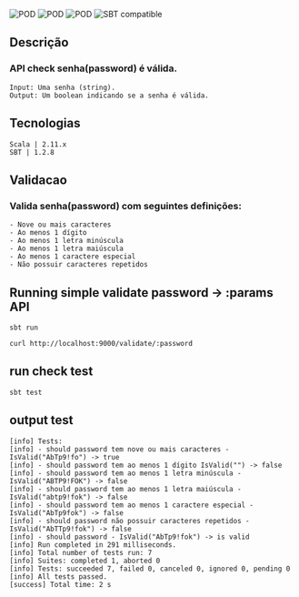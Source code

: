 
![POD](https://img.shields.io/badge/version-v1.0.0-blue.svg) 
![POD](https://img.shields.io/badge/language-Scala-black.svg) 
![POD](https://img.shields.io/badge/license-MIT-lightgrey.svg) 
![SBT compatible](https://img.shields.io/badge/SBT-compatible-4BC51D.svg?style=flat)


## Descrição
### API check senha(password) é válida.
    Input: Uma senha (string).
    Output: Um boolean indicando se a senha é válida.

## Tecnologias
    Scala | 2.11.x
    SBT | 1.2.8

## Validacao
### Valida senha(password) com seguintes definições:
    - Nove ou mais caracteres
    - Ao menos 1 dígito
    - Ao menos 1 letra minúscula
    - Ao menos 1 letra maiúscula
    - Ao menos 1 caractere especial
    - Não possuir caracteres repetidos

## Running simple validate password -> :params API
    sbt run
    
    curl http://localhost:9000/validate/:password

## run check test
    sbt test

## output test
    [info] Tests:
    [info] - should password tem nove ou mais caracteres - IsValid("AbTp9!fo") -> true
    [info] - should password tem ao menos 1 dígito IsValid("") -> false
    [info] - should password tem ao menos 1 letra minúscula - IsValid("ABTP9!FOK") -> false
    [info] - should password tem ao menos 1 letra maiúscula - IsValid("abtp9!fok") -> false
    [info] - should password tem ao menos 1 caractere especial - IsValid("AbTp9fok") -> false
    [info] - should password não possuir caracteres repetidos - IsValid("AbTTp9!fok") -> false
    [info] - should password - IsValid("AbTp9!fok") -> is valid
    [info] Run completed in 291 milliseconds.
    [info] Total number of tests run: 7
    [info] Suites: completed 1, aborted 0
    [info] Tests: succeeded 7, failed 0, canceled 0, ignored 0, pending 0
    [info] All tests passed.
    [success] Total time: 2 s


